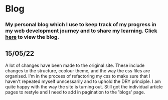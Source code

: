 # Blog
### My personal blog which I use to keep track of my progress in my web development journey and to share my learning. Click [here](www.hasnainshafiq.com) to view the blog.  

## 15/05/22

A lot of changes have been made to the original site. These include changes to the structure, ccolour theme, and the way the css files are organised. I'm in the process of refactoring my css to make sure that I haven't repeated myself unncessarily and to uphold the DRY principle. I am quite happy with the way the site is turning out. Still got the individual article pages to restyle and I need to add in pagination to the 'blogs' page.
